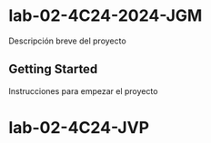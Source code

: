 # lab-02-4C24-2024-JGM 

Descripción breve del proyecto

## Getting Started

Instrucciones para empezar el proyecto
# lab-02-4C24-JVP
